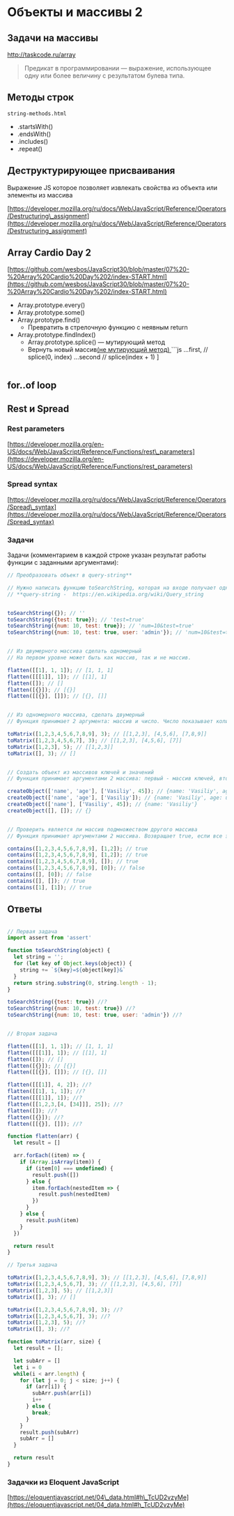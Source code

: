 # Объекты и массивы 2

## Задачи на массивы

http://taskcode.ru/array

> Предикат в программировании — выражение, использующее одну или более величину с результатом булева типа.

## Методы строк

`string-methods.html`

- .startsWith()
- .endsWith()
- .includes()
- .repeat()

## Деструктурирующеe присваивания

Выражение JS которое позволяет извлекать свойства из объекта или элементы из массива

[https://developer.mozilla.org/ru/docs/Web/JavaScript/Reference/Operators/Destructuring\_assignment](https://developer.mozilla.org/ru/docs/Web/JavaScript/Reference/Operators/Destructuring_assignment)

## Array Cardio Day 2
[https://github.com/wesbos/JavaScript30/blob/master/07%20-%20Array%20Cardio%20Day%202/index-START.html](https://github.com/wesbos/JavaScript30/blob/master/07%20-%20Array%20Cardio%20Day%202/index-START.html)

- Array.prototype.every()
- Array.prototype.some()
- Array.prototype.find()
	- Превратить в стрелочную функцию с неявным return
- Array.prototype.findIndex()
	- Array.prototype.splice() — мутирующий метод
	- Вернуть новый массив[(не мутирующий метод)
		](#)```js
		  ...first, // splice(0, index)
		  ...second // splice(index + 1)
		]
		```

## for..of loop

## Rest и Spread

### Rest parameters

[https://developer.mozilla.org/en-US/docs/Web/JavaScript/Reference/Functions/rest\_parameters](https://developer.mozilla.org/en-US/docs/Web/JavaScript/Reference/Functions/rest_parameters)

### Spread syntax
[https://developer.mozilla.org/ru/docs/Web/JavaScript/Reference/Operators/Spread\_syntax](https://developer.mozilla.org/ru/docs/Web/JavaScript/Reference/Operators/Spread_syntax)




### Задачи
Задачи (комментарием в каждой строке указан результат работы функции с заданными аргументами):

```js
// Преобразовать объект в query-string**

// Нужно написать функцию toSearchString, которая на входе получает одноуровневый объект, значения могут быть строки или числа.
// **query-string -  https://en.wikipedia.org/wiki/Query_string


toSearchString({}); // ''
toSearchString({test: true}); // 'test=true'
toSearchString({num: 10, test: true}); // 'num=10&test=true'
toSearchString({num: 10, test: true, user: 'admin'}); // 'num=10&test=true&user=admin'


// Из двумерного массива сделать одномерный
// На первом уровне может быть как массив, так и не массив.

flatten([[1], 1, 1]); // [1, 1, 1]
flatten([[[1]], 1]); // [[1], 1]
flatten([]); // []
flatten([{}]); // [{}]
flatten([[{}], []]); // [{}, []]


// Из одномерного массива, сделать двумерный
// Функция принимает 2 аргумента: массив и число. Число показывает количество элементов в подмассивах

toMatrix([1,2,3,4,5,6,7,8,9], 3); // [[1,2,3], [4,5,6], [7,8,9]]
toMatrix([1,2,3,4,5,6,7], 3); // [[1,2,3], [4,5,6], [7]]
toMatrix([1,2,3], 5); // [[1,2,3]]
toMatrix([], 3); // []


// Создать объект из массивов ключей и значений
// Функция принимает аргументами 2 массива: первый - массив ключей, второй - значений. Если ключей меньше, чем значений, игнорировать не вмещающиеся значения. Если ключей больше, чем значений, установить значения в undefined

createObject(['name', 'age'], ['Vasiliy', 45]); // {name: 'Vasiliy', age: '45'}
createObject(['name', 'age'], ['Vasiliy']); // {name: 'Vasiliy', age: undefined}
createObject(['name'], ['Vasiliy', 45]); // {name: 'Vasiliy'}
createObject([], []); // {}


// Проверить является ли массив подмножеством другого массива
// Функция принимает аргументами 2 массива. Возвращает true, если все элементы второго массива являются элементами первого. Массивы могут содержать любые значения

contains([1,2,3,4,5,6,7,8,9], [1,2]); // true
contains([1,2,3,4,5,6,7,8,9], [1,2]); // true
contains([1,2,3,4,5,6,7,8,9], []); // true
contains([1,2,3,4,5,6,7,8,9], [0]); // false
contains([], [0]); // false
contains([], []); // true
contains([1], [1]); // true
```

## Ответы
```js

// Первая задача
import assert from 'assert'

function toSearchString(object) {
  let string = '';
  for (let key of Object.keys(object)) {
    string += `${key}=${object[key]}&`
  }
  return string.substring(0, string.length - 1);
}

toSearchString({test: true}) //?
toSearchString({num: 10, test: true}) //?
toSearchString({num: 10, test: true, user: 'admin'}) //?


// Вторая задача

flatten([[1], 1, 1]); // [1, 1, 1]
flatten([[[1]], 1]); // [[1], 1]
flatten([]); // []
flatten([{}]); // [{}]
flatten([[{}], []]); // [{}, []]

flatten([[[1]], 4, 2]); //?
flatten([[1], 1, 1]); //?
flatten([[[1]], 1]); //?
flatten([[1,2,3,[4, [34]]], 25]); //?
flatten([]); //?
flatten([{}]); //?
flatten([[{}], []]); //?

function flatten(arr) {
  let result = []

  arr.forEach((item) => {
    if (Array.isArray(item)) {
      if (item[0] === undefined) {
        result.push([])
      } else {
        item.forEach(nestedItem => {
          result.push(nestedItem)
        })
      }
    } else {
      result.push(item)
    }
  })

  return result
}

// Третья задача

toMatrix([1,2,3,4,5,6,7,8,9], 3); // [[1,2,3], [4,5,6], [7,8,9]]
toMatrix([1,2,3,4,5,6,7], 3); // [[1,2,3], [4,5,6], [7]]
toMatrix([1,2,3], 5); // [[1,2,3]]
toMatrix([], 3); // []

toMatrix([1,2,3,4,5,6,7,8,9], 3); //?
toMatrix([1,2,3,4,5,6,7], 3); //?
toMatrix([1,2,3], 5); //?
toMatrix([], 3); //?

function toMatrix(arr, size) {
  let result = [];

  let subArr = []
  let i = 0
  while(i < arr.length) {
    for (let j = 0; j < size; j++) {
      if (arr[i]) {
        subArr.push(arr[i])
        i++
      } else {
        break;
      }
    }
    result.push(subArr)
    subArr = []
  }

  return result
}


```



### Задачки из Eloquent JavaScript

[https://eloquentjavascript.net/04\_data.html#h\_TcUD2vzyMe](https://eloquentjavascript.net/04_data.html#h_TcUD2vzyMe)
